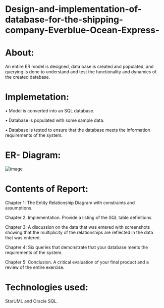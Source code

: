 # Design-and-implementation-of-database-for-the-shipping-company-Everblue-Ocean-Express-

# About:

An entire ER model is designed, data base is created and populated, and querying is done to understand and test the functionality and dynamics of the created database. 

# Implemetation:

•	Model is converted into an SQL database.

•	Database is populated with some sample data.

•	Database is tested to ensure that the database meets the information requirements of the system.  

# ER- Diagram:

![image](https://github.com/BhargaviKalaparty/Design-and-implementation-of-database-for-the-shipping-company-Everblue-Ocean-Express-/assets/149389777/7370265b-4048-41af-a0e2-ddd119fe90ae)


# Contents of Report:

Chapter 1: The Entity Relationship Diagram with constraints and assumptions.

Chapter 2: Implementation.  Provide a listing of the SQL table definitions.

Chapter 3: A discussion on the data that was entered with screenshots showing that the multiplicity of the relationships are reflected in the data that was entered. 

Chapter 4: Six queries that demonstrate that your database meets the requirements of the system.

Chapter 5: Conclusion.  A critical evaluation of your final product and a review of the entire exercise.

# Technologies used: 

StarUML and Oracle SQL.
